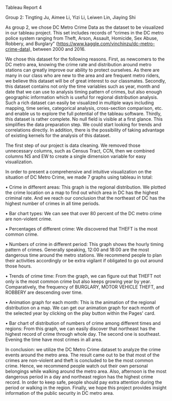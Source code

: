 ﻿Tableau Report 4

Group 2: Tingting Ju, Aimee Li, Yizi Li, Leiwen Lin, Jiaying Shi

As group 2, we chose DC Metro Crime Data as the dataset to be visualized in our tableau project. This set includes records of “crimes in the DC metro police system ranging from Theft, Arson, Assault, Homicide, Sex Abuse, Robbery, and Burglary” (https://www.kaggle.com/vinchinzu/dc-metro-crime-data), between 2000 and 2016.

We chose this dataset for the following reasons. First, as newcomers to the DC metro area, knowing the crime rate and distribution around metro stations can greatly improve our ability to protect ourselves. As there are many in our class who are new to the area and are frequent metro riders, we believe this dataset will be of great interest to our classmates. Secondly, this dataset contains not only the time variables such as year, month and date that we can use to analysis timing pattern of crimes, but also enough geographic information which is useful for regional distribution analysis. Such a rich dataset can easily be visualized in multiple ways including mapping, time series, categorical analysis, cross-section comparison, etc. and enable us to explore the full potential of the tableau software. Thirdly, this dataset is rather complete. No null field is visible at a first glance. This simplifies the data preparation step. We could start looking for trends and correlations directly. In addition, there is the possibility of taking advantage of existing kernels for the analysis of this dataset.

The first step of our project is data cleaning. We removed those unnecessary columns, such as Census Tract, CCN, then we combined columns NS and EW to create a single dimension variable for easy visualization.

In order to present a comprehensive and intuitive visualization on the situation of DC Metro Crime, we made 7 graphs using tableau in total:

•	Crime in different areas: This graph is the regional distribution. We plotted the crime location on a map to find out which area in DC has the highest criminal rate. And we reach our conclusion that the northeast of DC has the highest number of crimes in all time periods.

•	Bar chart types: We can see that over 80 percent of the DC metro crime are non-violent crime.

•	Percentages of different crime: We discovered that THEFT is the most common crime.

•	Numbers of crime in different period: This graph shows the hourly timing pattern of crimes. Generally speaking, 12:00 and 18:00 are the most dangerous time around the metro stations. We recommend people to plan their activities accordingly or be extra vigilant if obligated to go out around those hours.

•	Trends of crime time: From the graph, we can figure out that THEFT not only is the most common crime but also keeps growing year by year. Comparatively, the frequency of BURGLARY, MOTOR VEHICLE THEFT, and ROBBERY are descending over time.

•	Animation graph for each month: This is the animation of the regional distribution on a map. We can get our animation graph for each month of the selected year by clicking on the play button within the Pages' card.

•	Bar chart of distribution of numbers of crime among different times and regions: From this graph, we can easily discover that northeast has the highest record of crime through whole day. The second one is southeast. Evening the time have most crimes in all area.


In conclusion: we utilize the DC Metro Crime dataset to analyze the crime events around the metro area. The result came out to be that most of the crimes are non-violent and theft is concluded to be the most common crime. Hence, we recommend people watch out their own personal belongings while walking around the metro area. Also, afternoon is the most dangerous period in a day and northeast region has the highest crime record.  In order to keep safe, people should pay extra attention during the period or walking in the region. Finally, we hope this project provides insight information of the public security in DC metro area.

